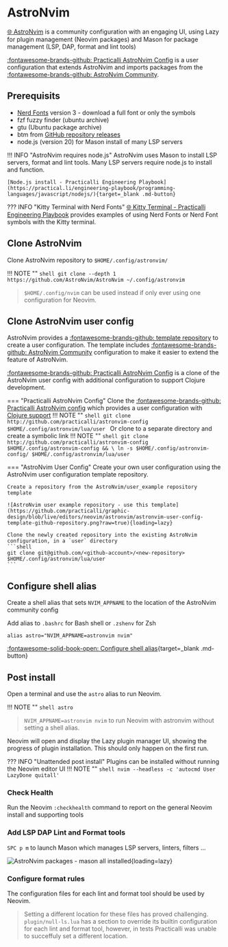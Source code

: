 # AstroNvim

[:globe_with_meridians: AstroNvim](https://astronvim.com/) is a community configuration with an engaging UI, using Lazy for plugin management (Neovim packages) and Mason for package management (LSP, DAP, format and lint tools)

[:fontawesome-brands-github: Practicalli AstroNvim Config](https://github.com/practicalli/astronvim-config) is a user configuration that extends AstroNvim and imports packages from the [:fontawesome-brands-github: AstroNvim Community](https://github.com/AstroNvim/user_example).


## Prerequisits

- [Nerd Fonts](https://www.nerdfonts.com/) version 3 - download a full font or only the symbols
- fzf fuzzy finder (ubuntu archive)
- gtu (Ubuntu package archive)
- btm from [GitHub repository releases](https://github.com/ClementTsang/bottom/releases/)
- node.js (version 20) for Mason install of many LSP servers

!!! INFO "AstroNvim requires node.js"
    AstroNvim uses Mason to install LSP servers, format and lint tools.  Many LSP servers require node.js to install and function.

    [Node.js install - Practicalli Engineering Playbook](https://practical.li/engineering-playbook/programming-languages/javascript/nodejs/){target=_blank .md-button} 


??? INFO "Kitty Terminal with Nerd Fonts"
    [:globe_with_meridians: Kitty Terminal - Practicalli Engineering Playbook](https://practical.li/engineering-playbook/command-line/kitty-terminal/) provides examples of using Nerd Fonts or Nerd Font symbols with the Kitty terminal.

## Clone AstroNvim

Clone AstroNvim repository to `$HOME/.config/astronvim/`

!!! NOTE ""
    ```shell
    git clone --depth 1 https://github.com/AstroNvim/AstroNvim ~/.config/astronvim
    ```

> `$HOME/.config/nvim` can be used instead if only ever using one configuration for Neovim.


## Clone AstroNvim user config

AstroNvim provides a [:fontawesome-brands-github: template repository](https://github.com/AstroNvim/user_example) to create a user configuration. The template includes [:fontawesome-brands-github: AstroNvim Community](https://github.com/AstroNvim/user_example) configuration to make it easier to extend the feature of AstroNvim.

[:fontawesome-brands-github: Practicalli AstroNvim Config](http://github.com/practicalli/astronvim-config) is a clone of the AstroNvim user config with additional configuration to support Clojure development.

=== "Practicalli AstroNvim Config"
    Clone the [:fontawesome-brands-github: Practicalli AstroNvim config](https://github.com/practicalli/astronvim-config) which provides a user configuration with [Clojure support](clojure.md)
    !!! NOTE ""
        ```shell
        git clone http://github.com/practicalli/astronvim-config $HOME/.config/astronvim/lua/user
        ```
    Or clone to a separate directory and create a symbolic link
    !!! NOTE ""
        ```shell
        git clone http://github.com/practicalli/astronvim-config $HOME/.config/astronvim-config && \
        ln -s $HOME/.config/astronvim-config/ $HOME/.config/astronvim/lua/user
        ```

=== "AstroNvim User Config"
    Create your own user configuration using the AstroNvim user configuration template repository.

    Create a repository from the AstroNvim/user_example repository template

    ![AstroNvim user example repository - use this template](https://github.com/practicalli/graphic-design/blob/live/editors/neovim/astronvim/astronvim-user-config-template-github-repository.png?raw=true){loading=lazy}

    Clone the newly created repository into the existing AstroNvim configuration, in a `user` directory
    ```shell
    git clone git@github.com/<github-account>/<new-repository> $HOME/.config/astronvim/lua/user
    ```

## Configure shell alias

Create a shell alias that sets `NVIM_APPNAME` to the location of the AstroNvim community config

Add alias to `.bashrc` for Bash shell or `.zshenv` for Zsh

```config
alias astro="NVIM_APPNAME=astronvim nvim"
```

[:fontawesome-solid-book-open: Configure shell alias](/neovim/configuration/){target=_blank .md-button}


## Post install

Open a terminal and use the `astro` alias to run Neovim.

!!! NOTE ""
    ```shell
    astro
    ```

<!-- TODO: checkhealth screenshot for astronvim -->

> `NVIM_APPNAME=astronvim nvim` to run Neovim with astronvim without setting a shell alias.

Neovim will open and display the Lazy plugin manager UI, showing the progress of plugin installation.  This should only happen on the first run.

??? INFO "Unattended post install"
    Plugins can be installed without running the Neovim editor UI
    !!! NOTE ""
        ```shell
        nvim --headless -c 'autocmd User LazyDone quitall'
        ```


### Check Health

Run the Neovim `:checkhealth` command to report on the general Neovim install and supporting tools

<!-- TODO: checkhealth screenshot for astronvim -->


### Add LSP DAP Lint and Format tools

`SPC p m` to launch Mason which manages LSP servers, linters, filters ...

![AstroNvim packages - mason all installed](https://github.com/practicalli/graphic-design/blob/live/editors/neovim/astronvim/astronvim-packages-mason-installed-all.png?raw=true){loading=lazy}


### Configure format rules

The configuration files for each lint and format tool should be used by Neovim.

> Setting a different location for these files has proved challenging.  `plugin/null-ls.lua` has a section to override its builtin configuration for each lint and format tool, however, in tests Practicalli was unable to succeffuly set a different location.
